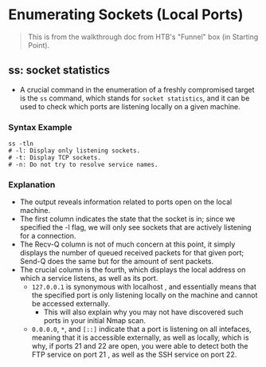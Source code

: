 # Enumerating Sockets (Local Ports)
> This is from the walkthrough doc from HTB's "Funnel" box (in Starting Point).

## ss: socket statistics
- A crucial command in the enumeration of a freshly compromised target is the `ss` command, which stands for `socket statistics`, and it can be used to check which ports are listening locally on a given machine.

### Syntax Example
```
ss -tln
# -l: Display only listening sockets.
# -t: Display TCP sockets.
# -n: Do not try to resolve service names.
```

### Explanation
- The output reveals information related to ports open on the local machine.
- The first column indicates the state that the socket is in; since we specified the -l flag, we will only see sockets that are actively listening for a connection.
- The Recv-Q column is not of much concern at this point, it simply displays the number of queued received packets for that given port; Send-Q does the same but for the amount of sent packets.
- The crucial column is the fourth, which displays the local address on which a service listens, as well as its port.
  - `127.0.0.1` is synonymous with localhost , and essentially means that the specified port is only listening locally on the machine and cannot be accessed externally.
    - This will also explain why you may not have discovered such ports in your initial Nmap scan.
  - `0.0.0.0`, `*`, and `[::]` indicate that a port is listening on all intefaces, meaning that it is accessible externally, as well as locally, which is why, if ports 21 and 22 are open, you were able to detect both the FTP service on port 21 , as well as the SSH service on port 22.
 
